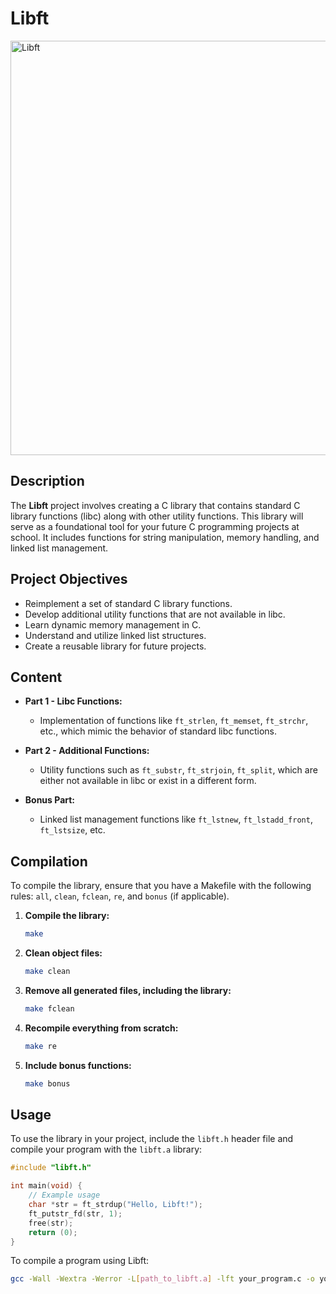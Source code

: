 # Libft

<img width="663" alt="Libft" src="https://github.com/user-attachments/assets/50c9b7a4-db9b-4d56-b5b4-9505e30bbe60">

## Description

The **Libft** project involves creating a C library that contains standard C library functions (libc) along with other utility functions. This library will serve as a foundational tool for your future C programming projects at school. It includes functions for string manipulation, memory handling, and linked list management.

## Project Objectives

- Reimplement a set of standard C library functions.
- Develop additional utility functions that are not available in libc.
- Learn dynamic memory management in C.
- Understand and utilize linked list structures.
- Create a reusable library for future projects.

## Content

- **Part 1 - Libc Functions:**
  - Implementation of functions like `ft_strlen`, `ft_memset`, `ft_strchr`, etc., which mimic the behavior of standard libc functions.

- **Part 2 - Additional Functions:**
  - Utility functions such as `ft_substr`, `ft_strjoin`, `ft_split`, which are either not available in libc or exist in a different form.

- **Bonus Part:**
  - Linked list management functions like `ft_lstnew`, `ft_lstadd_front`, `ft_lstsize`, etc.

## Compilation

To compile the library, ensure that you have a Makefile with the following rules: `all`, `clean`, `fclean`, `re`, and `bonus` (if applicable).

1. **Compile the library:**

   ```bash
   make
   ```

2. **Clean object files:**

   ```bash
   make clean
   ```

3. **Remove all generated files, including the library:**

   ```bash
   make fclean
   ```

4. **Recompile everything from scratch:**

   ```bash
   make re
   ```

5. **Include bonus functions:**

   ```bash
   make bonus
   ```

## Usage

To use the library in your project, include the `libft.h` header file and compile your program with the `libft.a` library:

```c
#include "libft.h"

int main(void) {
    // Example usage
    char *str = ft_strdup("Hello, Libft!");
    ft_putstr_fd(str, 1);
    free(str);
    return (0);
}
```

To compile a program using Libft:

```bash
gcc -Wall -Wextra -Werror -L[path_to_libft.a] -lft your_program.c -o your_program
```
